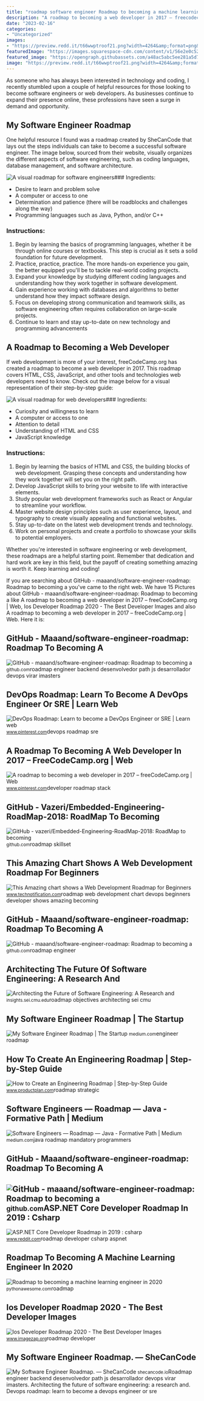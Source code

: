 ```yaml
---
title: "roadmap software engineer Roadmap to becoming a machine learning engineer in 2020"
description: "A roadmap to becoming a web developer in 2017 – freecodecamp.org"
date: "2023-02-16"
categories:
- "Uncategorized"
images:
- "https://preview.redd.it/t66wwptroof21.png?width=4264&amp;format=png&amp;auto=webp&amp;s=2c30cf67e548cb0c73abb5fd66f184dbeeb7b835"
featuredImage: "https://images.squarespace-cdn.com/content/v1/56e2e0c520c6472a2586add2/1612193028518-8XDC64BF2YTBM0JV7AYK/1_ZmLFoqvXNxFeUY6ZCT9Q4w.png"
featured_image: "https://opengraph.githubassets.com/a48ac5abc5ee281a5d7e2432c9a7799ad5170d04af1a1945d8832fa52058b50e/maaand/software-engineer-roadmap"
image: "https://preview.redd.it/t66wwptroof21.png?width=4264&amp;format=png&amp;auto=webp&amp;s=2c30cf67e548cb0c73abb5fd66f184dbeeb7b835"
---
```


As someone who has always been interested in technology and coding, I recently stumbled upon a couple of helpful resources for those looking to become software engineers or web developers. As businesses continue to expand their presence online, these professions have seen a surge in demand and opportunity.

My Software Engineer Roadmap
----------------------------

One helpful resource I found was a roadmap created by SheCanCode that lays out the steps individuals can take to become a successful software engineer. The image below, sourced from their website, visually organizes the different aspects of software engineering, such as coding languages, database management, and software architecture.

![A visual roadmap for software engineers](https://images.squarespace-cdn.com/content/v1/56e2e0c520c6472a2586add2/1612193028518-8XDC64BF2YTBM0JV7AYK/1_ZmLFoqvXNxFeUY6ZCT9Q4w.png)### Ingredients:

- Desire to learn and problem solve
- A computer or access to one
- Determination and patience (there will be roadblocks and challenges along the way)
- Programming languages such as Java, Python, and/or C++

### Instructions:

1. Begin by learning the basics of programming languages, whether it be through online courses or textbooks. This step is crucial as it sets a solid foundation for future development.
2. Practice, practice, practice. The more hands-on experience you gain, the better equipped you'll be to tackle real-world coding projects.
3. Expand your knowledge by studying different coding languages and understanding how they work together in software development.
4. Gain experience working with databases and algorithms to better understand how they impact software design.
5. Focus on developing strong communication and teamwork skills, as software engineering often requires collaboration on large-scale projects.
6. Continue to learn and stay up-to-date on new technology and programming advancements

A Roadmap to Becoming a Web Developer
-------------------------------------

If web development is more of your interest, freeCodeCamp.org has created a roadmap to become a web developer in 2017. This roadmap covers HTML, CSS, JavaScript, and other tools and technologies web developers need to know. Check out the image below for a visual representation of their step-by-step guide:

![A visual roadmap for web developers](https://i.pinimg.com/736x/72/09/c6/7209c63cf8eb3c771adc1ce29a458698--programming-startups.jpg)### Ingredients:

- Curiosity and willingness to learn
- A computer or access to one
- Attention to detail
- Understanding of HTML and CSS
- JavaScript knowledge

### Instructions:

1. Begin by learning the basics of HTML and CSS, the building blocks of web development. Grasping these concepts and understanding how they work together will set you on the right path.
2. Develop JavaScript skills to bring your website to life with interactive elements.
3. Study popular web development frameworks such as React or Angular to streamline your workflow.
4. Master website design principles such as user experience, layout, and typography to create visually appealing and functional websites.
5. Stay up-to-date on the latest web development trends and technology.
6. Work on personal projects and create a portfolio to showcase your skills to potential employers.

Whether you're interested in software engineering or web development, these roadmaps are a helpful starting point. Remember that dedication and hard work are key in this field, but the payoff of creating something amazing is worth it. Keep learning and coding!

If you are searching about GitHub - maaand/software-engineer-roadmap: Roadmap to becoming a you've came to the right web. We have 15 Pictures about GitHub - maaand/software-engineer-roadmap: Roadmap to becoming a like A roadmap to becoming a web developer in 2017 – freeCodeCamp.org | Web, Ios Developer Roadmap 2020 - The Best Developer Images and also A roadmap to becoming a web developer in 2017 – freeCodeCamp.org | Web. Here it is:

GitHub - Maaand/software-engineer-roadmap: Roadmap To Becoming A
----------------------------------------------------------------

 ![GitHub - maaand/software-engineer-roadmap: Roadmap to becoming a](https://i.imgur.com/Ihg4YAb.png) <small>github.com</small>roadmap engineer backend desenvolvedor path js desarrollador devops virar imasters

DevOps Roadmap: Learn To Become A DevOps Engineer Or SRE | Learn Web
--------------------------------------------------------------------

 ![DevOps Roadmap: Learn to become a DevOps Engineer or SRE | Learn web](https://i.pinimg.com/originals/c8/79/52/c8795254e41be640e46eeb44745c07ce.png) <small>www.pinterest.com</small>devops roadmap sre

A Roadmap To Becoming A Web Developer In 2017 – FreeCodeCamp.org | Web
----------------------------------------------------------------------

 ![A roadmap to becoming a web developer in 2017 – freeCodeCamp.org | Web](https://i.pinimg.com/736x/72/09/c6/7209c63cf8eb3c771adc1ce29a458698--programming-startups.jpg) <small>www.pinterest.com</small>developer roadmap stack

GitHub - Vazeri/Embedded-Engineering-RoadMap-2018: RoadMap To Becoming
----------------------------------------------------------------------

 ![GitHub - vazeri/Embedded-Engineering-RoadMap-2018: RoadMap to becoming](https://camo.githubusercontent.com/4b41e6dea52a884afc431c6af2403be21556a730f60eb133c4da5051b6ed57be/68747470733a2f2f692e696d6775722e636f6d2f353358367766372e706e67) <small>github.com</small>roadmap skillset

This Amazing Chart Shows A Web Development Roadmap For Beginners
----------------------------------------------------------------

 ![This Amazing chart shows a Web Development Roadmap for Beginners](https://camo.githubusercontent.com/a69353cebac96bd2e82b45771d6edd32715ca0c3/68747470733a2f2f692e696d6775722e636f6d2f6d3956385a69562e706e67) <small>www.technotification.com</small>roadmap web development chart devops beginners developer shows amazing becoming

GitHub - Maaand/software-engineer-roadmap: Roadmap To Becoming A
----------------------------------------------------------------

 ![GitHub - maaand/software-engineer-roadmap: Roadmap to becoming a](https://opengraph.githubassets.com/a48ac5abc5ee281a5d7e2432c9a7799ad5170d04af1a1945d8832fa52058b50e/maaand/software-engineer-roadmap) <small>github.com</small>roadmap engineer

Architecting The Future Of Software Engineering: A Research And
---------------------------------------------------------------

 ![Architecting the Future of Software Engineering: A Research and](https://insights.sei.cmu.edu/media/images/FoSWA_Roadmap-08.max-730x733.png) <small>insights.sei.cmu.edu</small>roadmap objectives architecting sei cmu

My Software Engineer Roadmap | The Startup
------------------------------------------

 ![My Software Engineer Roadmap | The Startup](https://miro.medium.com/max/552/1*egGOlyBavYKZ29L2t7p_dg.png) <small>medium.com</small>engineer roadmap

How To Create An Engineering Roadmap | Step-by-Step Guide
---------------------------------------------------------

 ![How to Create an Engineering Roadmap | Step-by-Step Guide](https://cdn.productplan.com/wp-content/uploads/2019/11/Engineering-Roadmap-1024x536.png) <small>www.productplan.com</small>roadmap strategic

Software Engineers — Roadmap — Java - Formative Path | Medium
-------------------------------------------------------------

 ![Software Engineers — Roadmap — Java - Formative Path | Medium](https://miro.medium.com/max/3432/1*MnRuypbbL52u53tdoGCGqg.png) <small>medium.com</small>java roadmap mandatory programmers

GitHub - Maaand/software-engineer-roadmap: Roadmap To Becoming A
----------------------------------------------------------------

 ![GitHub - maaand/software-engineer-roadmap: Roadmap to becoming a](https://camo.githubusercontent.com/a19ed66fb8d6f6806361df623b570c06cd6e3ab83355b2c3e3347645bac79837/68747470733a2f2f692e696d6775722e636f6d2f5772664c45536d2e706e67) <small>github.com</small>ASP.NET Core Developer Roadmap In 2019 : Csharp
-----------------------------------------------

 ![ASP.NET Core Developer Roadmap in 2019 : csharp](https://preview.redd.it/t66wwptroof21.png?width=4264&format=png&auto=webp&s=2c30cf67e548cb0c73abb5fd66f184dbeeb7b835) <small>www.reddit.com</small>roadmap developer csharp aspnet

Roadmap To Becoming A Machine Learning Engineer In 2020
-------------------------------------------------------

 ![Roadmap to becoming a machine learning engineer in 2020](https://pythonawesome.com/content/images/2021/08/ml-engineer-roadmap.jpg) <small>pythonawesome.com</small>roadmap

Ios Developer Roadmap 2020 - The Best Developer Images
------------------------------------------------------

 ![Ios Developer Roadmap 2020 - The Best Developer Images](https://res.cloudinary.com/practicaldev/image/fetch/s--YXK7HWLr--/c_limit%2Cf_auto%2Cfl_progressive%2Cq_auto%2Cw_880/https://dev-to-uploads.s3.amazonaws.com/i/ff6eunse3sajowf9t5lm.png) <small>www.imagezap.org</small>roadmap developer

My Software Engineer Roadmap. — SheCanCode
------------------------------------------

 ![My Software Engineer Roadmap. — SheCanCode](https://images.squarespace-cdn.com/content/v1/56e2e0c520c6472a2586add2/1612193028518-8XDC64BF2YTBM0JV7AYK/1_ZmLFoqvXNxFeUY6ZCT9Q4w.png) <small>shecancode.io</small>Roadmap engineer backend desenvolvedor path js desarrollador devops virar imasters. Architecting the future of software engineering: a research and. Devops roadmap: learn to become a devops engineer or sre
